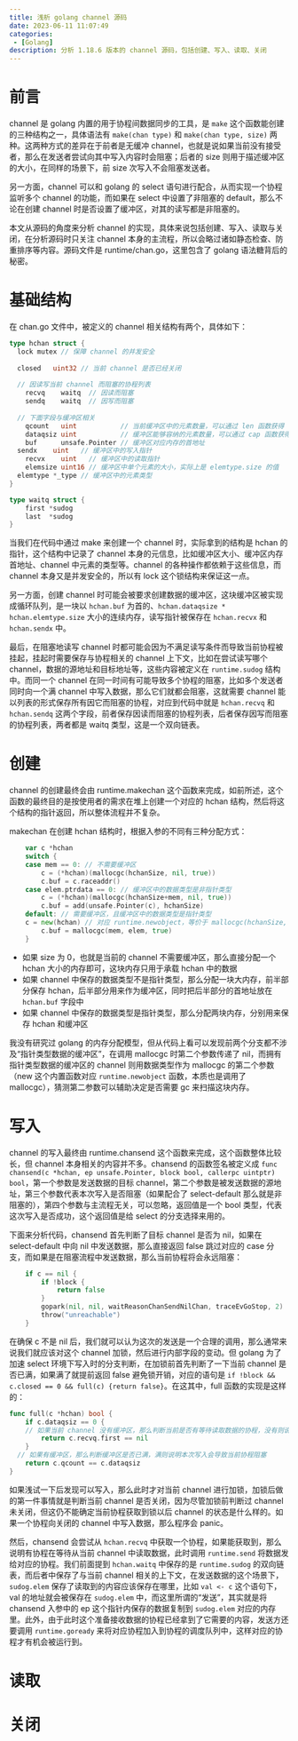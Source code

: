 ```yaml
---
title: 浅析 golang channel 源码
date: 2023-06-11 11:07:49
categories:
 - [Golang]
description: 分析 1.18.6 版本的 channel 源码，包括创建、写入、读取、关闭
---
```


# 前言

channel 是 golang 内置的用于协程间数据同步的工具，是 `make` 这个函数能创建的三种结构之一，具体语法有 `make(chan type)` 和 `make(chan type, size)` 两种。这两种方式的差异在于前者是无缓冲 channel，也就是说如果当前没有接受者，那么在发送者尝试向其中写入内容时会阻塞；后者的 size 则用于描述缓冲区的大小，在同样的场景下，前 size 次写入不会阻塞发送者。

另一方面，channel 可以和 golang 的 select 语句进行配合，从而实现一个协程监听多个 channel 的功能，而如果在 select 中设置了非阻塞的 default，那么不论在创建 channel 时是否设置了缓冲区，对其的读写都是非阻塞的。

本文从源码的角度来分析 channel 的实现，具体来说包括创建、写入、读取与关闭，在分析源码时只关注 channel 本身的主流程，所以会略过诸如静态检查、防重排序等内容。源码文件是 runtime/chan.go，这里包含了 golang 语法糖背后的秘密。

# 基础结构

在 chan.go 文件中，被定义的 channel 相关结构有两个，具体如下：

```go
type hchan struct {
  lock mutex // 保障 channel 的并发安全
  
  closed   uint32 // 当前 channel 是否已经关闭
  
  // 因读写当前 channel 而阻塞的协程列表
	recvq    waitq  // 因读而阻塞
	sendq    waitq  // 因写而阻塞
  
  // 下面字段与缓冲区相关
	qcount   uint           // 当前缓冲区中的元素数量，可以通过 len 函数获得
	dataqsiz uint           // 缓冲区能够容纳的元素数量，可以通过 cap 函数获得，一经创建不可修改
	buf      unsafe.Pointer // 缓冲区对应内存的首地址
  sendx    uint   // 缓冲区中的写入指针
	recvx    uint   // 缓冲区中的读取指针
	elemsize uint16 // 缓冲区中单个元素的大小，实际上是 elemtype.size 的值
  elemtype *_type // 缓冲区中的元素类型
}

type waitq struct {
	first *sudog
	last  *sudog
}
```

当我们在代码中通过 make 来创建一个 channel 时，实际拿到的结构是 hchan 的指针，这个结构中记录了 channel 本身的元信息，比如缓冲区大小、缓冲区内存首地址、channel 中元素的类型等。channel 的各种操作都依赖于这些信息，而 channel 本身又是并发安全的，所以有 lock 这个锁结构来保证这一点。

另一方面，创建 channel 时可能会被要求创建数据的缓冲区，这块缓冲区被实现成循环队列，是一块以 `hchan.buf` 为首的、`hchan.dataqsize * hchan.elemtype.size` 大小的连续内存，读写指针被保存在 `hchan.recvx` 和 `hchan.sendx` 中。

最后，在阻塞地读写 channel 时都可能会因为不满足读写条件而导致当前协程被挂起，挂起时需要保存与协程相关的 channel 上下文，比如在尝试读写哪个 channel，数据的源地址和目标地址等，这些内容被定义在 `runtime.sudog` 结构中。而同一个 channel 在同一时间有可能导致多个协程的阻塞，比如多个发送者同时向一个满 channel 中写入数据，那么它们就都会阻塞，这就需要 channel 能以列表的形式保存所有因它而阻塞的协程，对应到代码中就是 `hchan.recvq` 和 `hchan.sendq` 这两个字段，前者保存因读而阻塞的协程列表，后者保存因写而阻塞的协程列表，两者都是 waitq 类型，这是一个双向链表。

# 创建

channel 的创建最终会由 runtime.makechan 这个函数来完成，如前所述，这个函数的最终目的是按使用者的需求在堆上创建一个对应的 hchan 结构，然后将这个结构的指针返回，所以整体流程并不复杂。

makechan 在创建 hchan 结构时，根据入参的不同有三种分配方式：

```go
	var c *hchan
	switch {
	case mem == 0: // 不需要缓冲区
		c = (*hchan)(mallocgc(hchanSize, nil, true))
		c.buf = c.raceaddr()
	case elem.ptrdata == 0: // 缓冲区中的数据类型是非指针类型
		c = (*hchan)(mallocgc(hchanSize+mem, nil, true))
		c.buf = add(unsafe.Pointer(c), hchanSize)
	default: // 需要缓冲区，且缓冲区中的数据类型是指针类型
    c = new(hchan) // 对应 runtime.newobject，等价于 mallocgc(hchanSize, typeOf(hchan), true)
		c.buf = mallocgc(mem, elem, true)
	}
```

- 如果 size 为 0，也就是当前的 channel 不需要缓冲区，那么直接分配一个 hchan 大小的内存即可，这块内存只用于承载 hchan 中的数据
- 如果 channel 中保存的数据类型不是指针类型，那么分配一块大内存，前半部分保存 hchan，后半部分用来作为缓冲区，同时把后半部分的首地址放在 `hchan.buf` 字段中
- 如果 channel 中保存的数据类型是指针类型，那么分配两块内存，分别用来保存 hchan 和缓冲区

我没有研究过 golang 的内存分配模型，但从代码上看可以发现前两个分支都不涉及“指针类型数据的缓冲区”，在调用 mallocgc 时第二个参数传递了 nil，而拥有指针类型数据的缓冲区的 channel 则用数据类型作为 mallocgc 的第二个参数（new 这个内置函数对应 `runtime.newobject` 函数，本质也是调用了 mallocgc），猜测第二参数可以辅助决定是否需要 gc 来扫描这块内存。

# 写入

channel 的写入最终由 runtime.chansend 这个函数来完成，这个函数整体比较长，但 channel 本身相关的内容并不多。chansend 的函数签名被定义成 `func chansend(c *hchan, ep unsafe.Pointer, block bool, callerpc uintptr) bool`，第一个参数是发送数据的目标 channel，第二个参数是被发送数据的源地址，第三个参数代表本次写入是否阻塞（如果配合了 select-default 那么就是非阻塞的），第四个参数与主流程无关，可以忽略，返回值是一个 bool 类型，代表这次写入是否成功，这个返回值是给 select 的分支选择来用的。

下面来分析代码，chansend 首先判断了目标 channel 是否为 nil，如果在 select-default 中向 nil 中发送数据，那么直接返回 false 跳过对应的 case 分支，而如果是在阻塞流程中发送数据，那么当前协程将会永远阻塞：

```go
	if c == nil {
		if !block {
			return false
		}
		gopark(nil, nil, waitReasonChanSendNilChan, traceEvGoStop, 2)
		throw("unreachable")
	}
```

在确保 c 不是 nil 后，我们就可以认为这次的发送是一个合理的调用，那么通常来说我们就应该对这个 channel 加锁，然后进行内部字段的变动。但 golang 为了加速 select 环境下写入时的分支判断，在加锁前首先判断了一下当前 channel 是否已满，如果满了就提前返回 false 避免锁开销，对应的语句是 `if !block && c.closed == 0 && full(c) {return false}`。在这其中，full 函数的实现是这样的：

```go
func full(c *hchan) bool {
	if c.dataqsiz == 0 {
    // 如果当前 channel 没有缓冲区，那么判断当前是否有等待读取数据的协程，没有则说明本次写入会导致当前协程阻塞
		return c.recvq.first == nil
	}
  // 如果有缓冲区，那么判断缓冲区是否已满，满则说明本次写入会导致当前协程阻塞
	return c.qcount == c.dataqsiz
}
```

如果浅试一下后发现可以写入，那么此时才对当前 channel 进行加锁，加锁后做的第一件事情就是判断当前 channel 是否关闭，因为尽管加锁前判断过 channel 未关闭，但这仍不能确定当前协程获取到锁以后 channel 的状态是什么样的。如果一个协程向关闭的 channel 中写入数据，那么程序会 panic。

然后，chansend 会尝试从 `hchan.recvq` 中获取一个协程，如果能获取到，那么说明有协程在等待从当前 channel 中读取数据，此时调用 `runtime.send` 将数据发给对应的协程。我们前面提到 `hchan.waitq` 中保存的是 `runtime.sudog` 的双向链表，而后者中保存了与当前 channel 相关的上下文，在发送数据的这个场景下，`sudog.elem` 保存了读取到的内容应该保存在哪里，比如 `val <- c` 这个语句下，val 的地址就会被保存在 `sudog.elem` 中，而这里所谓的“发送”，其实就是将 chansend 入参中的 ep 这个指针内保存的数据复制到 `sudog.elem` 对应的内存里。此外，由于此时这个准备接收数据的协程已经拿到了它需要的内容，发送方还要调用 `runtime.goready` 来将对应协程加入到协程的调度队列中，这样对应的协程才有机会被运行到。



# 读取

# 关闭

